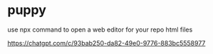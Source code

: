 # puppy
use npx command to open a web editor for your repo html files

https://chatgpt.com/c/93bab250-da82-49e0-9776-883bc5558977